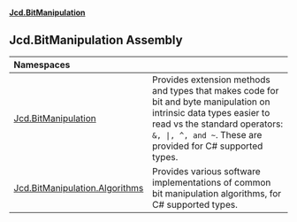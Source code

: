 #### [Jcd.BitManipulation](index 'index')

## Jcd.BitManipulation Assembly

| Namespaces                                                                                        |                                                                                                                                                                                                                    |
|:--------------------------------------------------------------------------------------------------|:-------------------------------------------------------------------------------------------------------------------------------------------------------------------------------------------------------------------|
| [Jcd.BitManipulation](Jcd.BitManipulation 'Jcd.BitManipulation')                                  | Provides extension methods and types that makes code for bit and byte manipulation on intrinsic data types easier to read vs the standard operators: `&, \|, ^, and ~`. These are provided for C# supported types. |
| [Jcd.BitManipulation.Algorithms](Jcd.BitManipulation.Algorithms 'Jcd.BitManipulation.Algorithms') | Provides various software implementations of common bit manipulation algorithms, for C# supported types.                                                                                                           |
